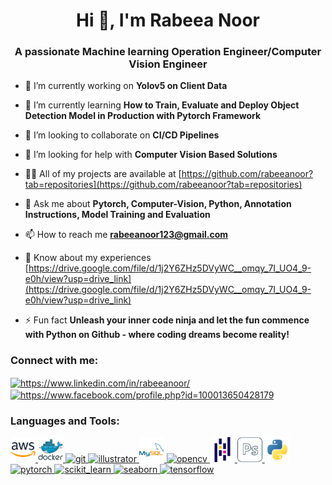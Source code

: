 <h1 align="center">Hi 👋, I'm Rabeea Noor</h1>
<h3 align="center">A passionate Machine learning Operation Engineer/Computer Vision Engineer</h3>

- 🔭 I’m currently working on **Yolov5 on Client Data**

- 🌱 I’m currently learning **How to Train, Evaluate and Deploy Object Detection Model in Production with Pytorch Framework**

- 👯 I’m looking to collaborate on **CI/CD Pipelines**

- 🤝 I’m looking for help with **Computer Vision Based Solutions**

- 👨‍💻 All of my projects are available at [https://github.com/rabeeanoor?tab=repositories](https://github.com/rabeeanoor?tab=repositories)

- 💬 Ask me about **Pytorch, Computer-Vision, Python, Annotation Instructions, Model Training and Evaluation**

- 📫 How to reach me **rabeeanoor123@gmail.com**

- 📄 Know about my experiences [https://drive.google.com/file/d/1j2Y6ZHz5DVyWC__omqy_7I_UO4_9-e0h/view?usp=drive_link](https://drive.google.com/file/d/1j2Y6ZHz5DVyWC__omqy_7I_UO4_9-e0h/view?usp=drive_link)

- ⚡ Fun fact **Unleash your inner code ninja and let the fun commence with Python on Github - where coding dreams become reality!**

<h3 align="left">Connect with me:</h3>
<p align="left">
<a href="https://linkedin.com/in/https://www.linkedin.com/in/rabeeanoor/" target="blank"><img align="center" src="https://raw.githubusercontent.com/rahuldkjain/github-profile-readme-generator/master/src/images/icons/Social/linked-in-alt.svg" alt="https://www.linkedin.com/in/rabeeanoor/" height="30" width="40" /></a>
<a href="https://fb.com/https://www.facebook.com/profile.php?id=100013650428179" target="blank"><img align="center" src="https://raw.githubusercontent.com/rahuldkjain/github-profile-readme-generator/master/src/images/icons/Social/facebook.svg" alt="https://www.facebook.com/profile.php?id=100013650428179" height="30" width="40" /></a>
</p>

<h3 align="left">Languages and Tools:</h3>
<p align="left"> <a href="https://aws.amazon.com" target="_blank" rel="noreferrer"> <img src="https://raw.githubusercontent.com/devicons/devicon/master/icons/amazonwebservices/amazonwebservices-original-wordmark.svg" alt="aws" width="40" height="40"/> </a> <a href="https://www.docker.com/" target="_blank" rel="noreferrer"> <img src="https://raw.githubusercontent.com/devicons/devicon/master/icons/docker/docker-original-wordmark.svg" alt="docker" width="40" height="40"/> </a> <a href="https://git-scm.com/" target="_blank" rel="noreferrer"> <img src="https://www.vectorlogo.zone/logos/git-scm/git-scm-icon.svg" alt="git" width="40" height="40"/> </a> <a href="https://www.adobe.com/in/products/illustrator.html" target="_blank" rel="noreferrer"> <img src="https://www.vectorlogo.zone/logos/adobe_illustrator/adobe_illustrator-icon.svg" alt="illustrator" width="40" height="40"/> </a> <a href="https://www.mysql.com/" target="_blank" rel="noreferrer"> <img src="https://raw.githubusercontent.com/devicons/devicon/master/icons/mysql/mysql-original-wordmark.svg" alt="mysql" width="40" height="40"/> </a> <a href="https://opencv.org/" target="_blank" rel="noreferrer"> <img src="https://www.vectorlogo.zone/logos/opencv/opencv-icon.svg" alt="opencv" width="40" height="40"/> </a> <a href="https://pandas.pydata.org/" target="_blank" rel="noreferrer"> <img src="https://raw.githubusercontent.com/devicons/devicon/2ae2a900d2f041da66e950e4d48052658d850630/icons/pandas/pandas-original.svg" alt="pandas" width="40" height="40"/> </a> <a href="https://www.photoshop.com/en" target="_blank" rel="noreferrer"> <img src="https://raw.githubusercontent.com/devicons/devicon/master/icons/photoshop/photoshop-line.svg" alt="photoshop" width="40" height="40"/> </a> <a href="https://www.python.org" target="_blank" rel="noreferrer"> <img src="https://raw.githubusercontent.com/devicons/devicon/master/icons/python/python-original.svg" alt="python" width="40" height="40"/> </a> <a href="https://pytorch.org/" target="_blank" rel="noreferrer"> <img src="https://www.vectorlogo.zone/logos/pytorch/pytorch-icon.svg" alt="pytorch" width="40" height="40"/> </a> <a href="https://scikit-learn.org/" target="_blank" rel="noreferrer"> <img src="https://upload.wikimedia.org/wikipedia/commons/0/05/Scikit_learn_logo_small.svg" alt="scikit_learn" width="40" height="40"/> </a> <a href="https://seaborn.pydata.org/" target="_blank" rel="noreferrer"> <img src="https://seaborn.pydata.org/_images/logo-mark-lightbg.svg" alt="seaborn" width="40" height="40"/> </a> <a href="https://www.tensorflow.org" target="_blank" rel="noreferrer"> <img src="https://www.vectorlogo.zone/logos/tensorflow/tensorflow-icon.svg" alt="tensorflow" width="40" height="40"/> </a> </p>

